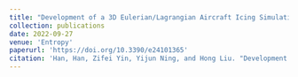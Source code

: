 ```yaml
---
title: "Development of a 3D Eulerian/Lagrangian Aircraft Icing Simulation Solver Based on OpenFOAM"
collection: publications
date: 2022-09-27
venue: 'Entropy'
paperurl: 'https://doi.org/10.3390/e24101365'
citation: 'Han, Han, Zifei Yin, Yijun Ning, and Hong Liu. "Development of a 3D Eulerian/Lagrangian aircraft icing simulation solver based on OpenFOAM." Entropy 24, no. 10 (2022): 1365.'
---
```

